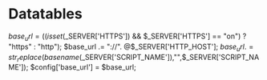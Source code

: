 # Datatables

$base_url = ((isset($_SERVER['HTTPS']) && $_SERVER['HTTPS'] == "on") ? "https" : "http");
$base_url .= "://". @$_SERVER['HTTP_HOST'];
$base_url .=     str_replace(basename($_SERVER['SCRIPT_NAME']),"",$_SERVER['SCRIPT_NAME']);
$config['base_url'] = $base_url;
